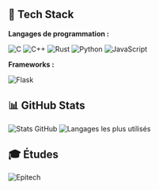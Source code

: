 ## 🚀 Tech Stack

**Langages de programmation :** 

![C](https://img.shields.io/badge/C-00599C?style=for-the-badge&logo=c&logoColor=white) ![C++](https://img.shields.io/badge/C++-00599C?style=for-the-badge&logo=c%2B%2B&logoColor=white) ![Rust](https://img.shields.io/badge/Rust-000000?style=for-the-badge&logo=rust&logoColor=white) ![Python](https://img.shields.io/badge/Python-3776AB?style=for-the-badge&logo=python&logoColor=white) ![JavaScript](https://img.shields.io/badge/JavaScript-F7DF1E?style=for-the-badge&logo=javascript&logoColor=black)

**Frameworks :** 

![Flask](https://img.shields.io/badge/Flask-000000?style=for-the-badge&logo=flask&logoColor=white)

## 📊 GitHub Stats

![Stats GitHub](https://github-readme-stats.vercel.app/api?username=TON-USERNAME&show_icons=true&theme=tokyonight) ![Langages les plus utilisés](https://github-readme-stats.vercel.app/api/top-langs/?username=TON-USERNAME&layout=compact&theme=tokyonight)

## 🎓 Études

![Epitech](https://img.shields.io/badge/Epitech-3457A5?style=for-the-badge&logo=epitech&logoColor=white)
